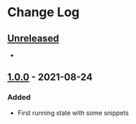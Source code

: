 # Change Log

## [Unreleased]

-

## [1.0.0] - 2021-08-24

### Added

- First running state with some snippets

<!-- [0.0.2]: https://github.com/mheob/vscode-snippets/compare/v0.0.1...v0.0.2 -->

[unreleased]: https://github.com/mheob/vscode-snippets/compare/v1.0.0...HEAD
[1.0.0]: https://github.com/mheob/vscode-snippets/releases/tag/v1.0.0
